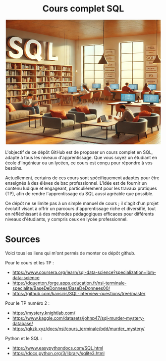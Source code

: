 # <center> Cours complet SQL </center>

<p align="center">
    <img src="tp/images/sql_librairie.png" width="500" height="400">
</p>


L'objectif de ce dépôt GitHub est de proposer un cours complet en SQL, adapté à tous les niveaux d'apprentissage. Que vous soyez un étudiant en école d'ingénieur ou un lycéen, ce cours est conçu pour répondre à vos besoins.

Actuellement, certains de ces cours sont spécifiquement adaptés pour être enseignés à des élèves de bac professionnel. L'idée est de fournir un contenu ludique et engageant, particulièrement pour les travaux pratiques (TP), afin de rendre l'apprentissage du SQL aussi agréable que possible.

Ce dépôt ne se limite pas à un simple manuel de cours ; il s'agit d'un projet évolutif visant à offrir un parcours d'apprentissage riche et diversifié, tout en réfléchissant à des méthodes pédagogiques efficaces pour différents niveaux d'étudiants, y compris ceux en lycée professionnel.

# Sources

Voici tous les liens qui m'ont permis de monter ce dépôt github. 

Pour le cours et les TP :
- https://www.coursera.org/learn/sql-data-science?specialization=ibm-data-science
- https://dquenton.forge.apps.education.fr/nsi-terminale-specialite/BaseDeDonnees/BaseDeDonnees00/
- https://github.com/kansiris/SQL-interview-questions/tree/master

Pour le TP numéro 2 : 
- https://mystery.knightlab.com/
- https://www.kaggle.com/datasets/johnp47/sql-murder-mystery-database/
- https://qkzk.xyz/docs/nsi/cours_terminale/bdd/murder_mystery/

Python et le SQL : 
- https://www.easypythondocs.com/SQL.html
- https://docs.python.org/3/library/sqlite3.html
